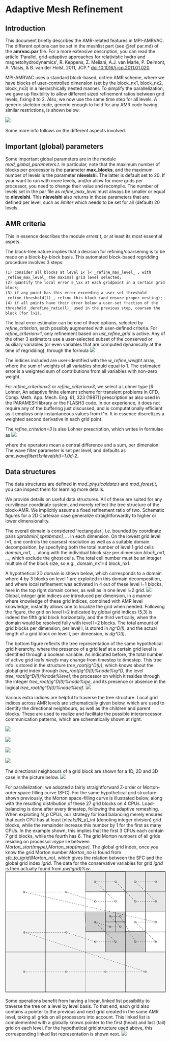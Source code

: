# Adaptive Mesh Refinement

## Introduction

This document briefly describes the AMR-related features in MPI-AMRVAC. The
different options can be set in the meshlist part (see @ref par.md) of the
**amrvac.par** file. For a more extensive description, you can read the article
'Parallel, grid-adaptive approaches for relativistic hydro and
magnetohydrodynamics', R. Keppens, Z. Meliani, A.J. van Marle, P. Delmont, A.
Vlasis, &amp; B. van der Holst, 2011, JCP.*
[doi:10.1016/j.jcp.2011.01.020](http://dx.doi.org/10.1016/j.jcp.2011.01.020).

MPI-AMRVAC uses a standard block-based, octree AMR scheme, where we have
blocks of user-controlled dimension (set by the block_nx1, block_nx2, block_nx3) 
in a hierarchically nested manner. To simplify the parallelization, we gave up
flexibility to allow different sized refinement ratios between grid levels,
fixing it to 2. Also, we now use the same time step for all levels. A generic
skeleton code, generic enough to hold for any AMR code having similar
restrictions, is shown below.

![](figmovdir/skeleton.gif)

Some more info follows on the different aspects involved.

## Important (global) parameters

Some important global parameters are in the module _mod_global_parameters.t_. 
In particular, note that the maximum number of blocks per processor is the
parameter **max_blocks**, and the maximum number of levels is the parameter
**nlevelshi**. The latter is default set to 20. If your want to run with more
levels, and/or allow for more grids per processor, you need to change their
value and recompile. The number of levels set in the par file as
_refine_max_level_ must always be smaller or equal to **nlevelshi**. 
This **nlevelshi** also returns in those parameters that are defined per 
level, such as _limiter_ which needs to be set for all (default) 20 levels.

## AMR criteria

This in essence describes the module _errest.t_, or at least its most
essential aspets.

The block-tree nature implies that a decision for refining/coarsening is to be
made on a block-by-block basis. This automated block-based regridding
procedure involves 3 steps:

    (1) consider all blocks at level 1< l< _refine_max_level_ , with _refine_max_level_ the maximal grid level selected;
    (2) quantify the local error E_\xx at each gridpoint in a certain grid block;
    (3) if any point has this error exceeding a user-set threshold _refine_threshold(l)_, refine this block (and ensure proper nesting);
    (4) if all points have their error below a user-set fraction of the threshold _derefine_ratio(l)_ used in the previous step, coarsen the block (for l>1).

The local error estimator can be one of three options, selected by
_refine_criterion_, each possibly augmented with user-defined criteria. For _refine_criterion=1_, only refinement based on _usr_refine_grid_ is active. Any of
the other 3 estimators use a user-selected subset of the conserved or auxiliary
variables (or even variables that are computed dynamically at the time of
regridding), through the formula ![](figmovdir/error1.gif) 

The indices included are user-identified with the _w_refine_weight_ array, where the sum of
 weights of all variables should equal to 1. The estimated error is a weighted sum
of contributions from all variables with non-zero weight.

For _refine_criterion=2_ or _refine_criterion=3_, we select a Lohner type [R. Lohner, An adaptive finite element
scheme for transient problems in CFD, Comp. Meth. App. Mech. Eng. 61, 323
(1987)] prescription as also used in the PARAMESH library or the FLASH3 code.
In our experience, it does not require any of the buffering just discussed,
and is computationally efficient as it employs only instantaneous values from
t^n. It in essence discretizes a weighted second derivative in each grid
point. 

The _refine_criterion=3_ is also Lohner prescription, which writes in formulae as ![](figmovdir/error4.gif) 

where the operators mean a central difference and a sum, per dimension. The wave filter parameter is set per level, and defaults as _amr_wavefilter(1:nlevelshi)=1.0d-2_.


## Data structures

The data structures are defined in _mod_physicaldata.t_ and _mod_forest.t_,
you can inspect them for learning more details.

We provide details on useful data structures. All of these are suited for any
curvilinear coordinate system, and merely reflect the tree structure of the
block-AMR. We implicitly assume a fixed refinement ratio of two. Schematic
figures for a 2D Cartesian case generalize straightforwardly to higher or
lower dimensionality.

The overall domain is considered 'rectangular', i.e. bounded by coordinate
pairs _xprobmin1,xprobmax1, ..._ in each dimension. On the lowest grid level
l=1, one controls the coarsest resolution as well as a suitable domain
decomposition, by specifying both the total number of level 1 grid cells
_domain_nx1, ..._ along with the individual block size per dimension 
_block_nx1, ..._, which exclude the ghost cells. The total cell number must 
be an integer multiple of the block size, so e.g., domain_nx1=4 block_nx1. 

A hypothetical 2D domain is shown below, which corresponds to a domain where 4
by 3 blocks on level 1 are exploited in this domain decomposition, and where
local refinement was activated in 4 out of these level l=1 blocks, here in the
top right domain corner, as well as in one level l=2 grid.
![](figmovdir/dataAA.gif) Global, integer grid indices are introduced per
dimension, in a manner where knowledge of these grid indices, combined with
AMR level knowledge, instantly allows one to localize the grid when needed.
Following the figure, the grid on level l=2 indicated by global grid indices
(5,3) is indeed the fifth grid block horizontally, and the third vertically,
when the domain would be resolved fully with level l=2 blocks. The total
amount of grid blocks per dimension, per level l, is stored in _ng^D(l)_, and
the actual length of a grid block on level l, per dimension, is _dg^D(l)_.

The bottom figure reflects the tree representation of the same hypothetical
grid hierarchy, where the presence of a grid leaf at a certain grid level is
identified through a boolean variable. As indicated before, the total number
of active grid leafs _nleafs_ may change from timestep to timestep. This tree
info is stored in the structure _tree_root(ig^D(l))_, which knows about the
global grid index through _tree_root(ig^D(l))%node%ig^D_, the level
_tree_root(ig^D(l))%node%level_, the processor on which it resides through the
integer _tree_root(ig^D(l))%node%ipe_, and its presence or absence in the
logical _tree_root(ig^D(l))%node%leaf_. ![](figmovdir/dataAB.gif)

Various extra indices are helpful to traverse the tree structure. Local grid
indices across AMR levels are schematically given below, which are used to
identify the directional neighbours, as well as the children and parent
blocks. These are used to realize and facilitate the possible interprocessor
communication patterns, which are schematically shown at right.

![](figmovdir/dataA.gif)

![](figmovdir/dataB.gif)

![](figmovdir/dataD.gif)

![](figmovdir/dataG.gif)

The directional neighbours of a grid block are shown for a 1D, 2D and 3D case
in the picture below. ![](figmovdir/dataC.gif)

For parallelization, we adopted a fairly straightforward Z-order or Morton-
order space filling curve (SFC). For the same hypothetical grid structure shown
previously, the Morton space-filling curve is illustrated below, along with
the resulting distribution of these 27 grid blocks on 4 CPUs. Load-balancing
is done after every timestep, following the adaptive remeshing. When
exploiting N_p CPUs, our strategy for load balancing merely ensures that each
CPU has at least [nleafs/N_p]_int (denoting integer division) grid blocks,
while the remainder increase this number by 1 for the first as many CPUs. In
the example shown, this implies that the first 3 CPUs each contain 7 grid
blocks, while the fourth has 6. The grid Morton numbers of all grids residing
on processor _mype_ lie between _Morton_start(mype),Morton_stop(mype)_. The
global grid index, once you know the grid Morton number _Morton_no_ is found
from _sfc_to_igrid(Morton_no)_, which gives the relation between the SFC
and the global grid index _igrid_. The data for the
conservative variables for grid _igrid_ is then actually found from
_pw(igrid)%w_. ![](figmovdir/dataF.gif)

Some operations benefit from having a linear, linked list possibility to
traverse the tree on a level by level basis. To that end, each grid also
contains a pointer to the previous and next grid created in the same AMR
level, taking all grids on all processors into account. This linked list is
complemented with a globally known pointer to the first (head) and last (tail)
grid on each level. For the hypothetical grid structure used above, this
corresponding linked list representation is shown next.
![](figmovdir/dataE.gif)
